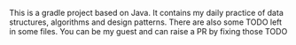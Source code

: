 This is a gradle project based on Java. It contains my daily practice of data structures, algorithms and design patterns. There are also some TODO left in some files. You can be my guest and can raise a PR by fixing those TODO
